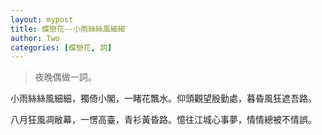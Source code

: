 ```yaml
---
layout: mypost
title: 蝶戀花--小雨絲絲風細細
author: Two
categories: [蝶戀花, 詞]
---
```


> 夜晚偶做一詞。

小雨絲絲風細細，獨倚小閣，一睹花飄水。仰頭觀望殷勤處，暮昏風狂遮吾路。

八月狂風凋敝幕，一愣高臺，青衫黃昏路。憶往江城心事夢，情情總被不情誤。
